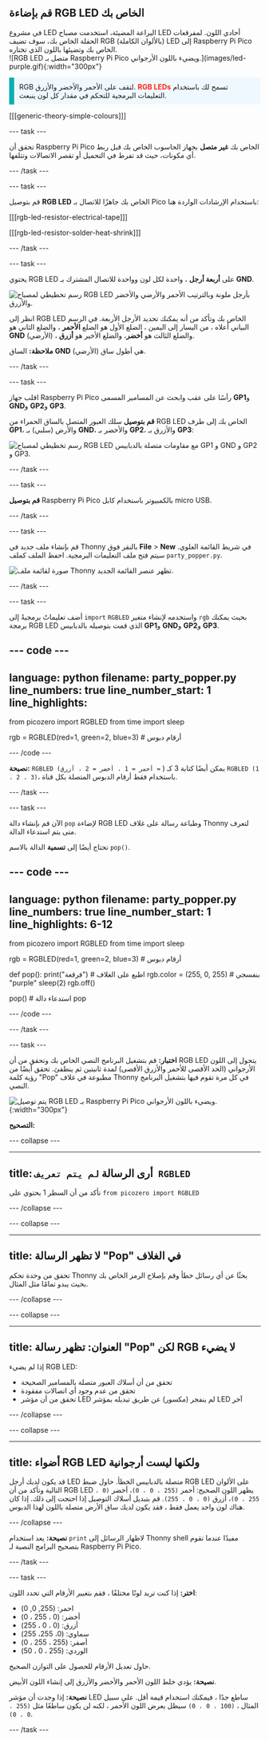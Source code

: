 ## قم بإضاءة RGB LED الخاص بك

<div style="display: flex; flex-wrap: wrap">
<div style="flex-basis: 200px; flex-grow: 1; margin-right: 15px;">
في مشروع LED اليراعة المضيئة، استخدمت مصباح LED أحادي اللون. لمفرقعات الحفلة الخاص بك، سوف تضيف RGB (بالألوان الكاملة) LED إلى Raspberry Pi Pico الخاص بك وتضيئها باللون الذي تختاره.
</div>
<div>
![RGB LED متصل بـ Raspberry Pi Pico ويضيء باللون الأرجواني.](images/led-purple.gif){:width="300px"}
</div>
</div>

<p style='border-left: solid; border-width:10px; border-color: #0faeb0; background-color: aliceblue; padding: 10px;'>
RGB لتقف على الأحمر والأخضر والأزرق. <span style="color: #ff2416"><b>RGB LEDs</b></span> تسمح لك باستخدام التعليمات البرمجية للتحكم في مقدار كل لون ينبعث.
</p>

[[[generic-theory-simple-colours]]]

--- task ---

تحقق أن Raspberry Pi Pico الخاص بك **غير متصل** بجهاز الحاسوب الخاص بك قبل ربط أي مكونات، حيث قد تفرط في التحميل أو تقصر الاتصالات وتتلفها.

--- /task ---

--- task ---

قم بتوصيل **RGB LED** الخاص بك جاهزًا للاتصال بـ Pico باستخدام الإرشادات الواردة هنا:

[[[rgb-led-resistor-electrical-tape]]]

[[[rgb-led-resistor-solder-heat-shrink]]]

--- /task ---

--- task ---

يحتوي RGB LED على **أربعة أرجل** ، واحدة لكل لون وواحدة للاتصال المشترك بـ **GND**.

![رسم تخطيطي لمصباح RGB LED بأرجل ملونة وبالترتيب الأحمر والأرضي والأخضر والأزرق.](images/rgb-led-legs.png)

انظر إلى RGB LED الخاص بك وتأكد من أنه يمكنك تحديد الأرجل الأربعة. في الرسم البياني أعلاه ، من اليسار إلى اليمين ، الضلع الأول هو الضلع **الأحمر** ، والضلع الثاني هو **GND** (الأرضي) ، والضلع الثالث هو **أخضر**، والضلع الأخير هو **أزرق**.

**ملاحظة:** الساق **GND** (الأرضي) هي أطول ساق.

--- /task ---

--- task ---

اقلب جهاز Raspberry Pi Pico رأسًا على عقب وابحث عن المسامير المسمى **GP1**و **GND**و **GP2**و **GP3**.

**قم بتوصيل** سلك العبور المتصل بالساق الحمراء من RGB LED الخاص بك إلى طرف **GP1**، والأرض (سلبي) بـ **GND**، والأخضر بـ **GP2**، والأزرق بـ **GP3**:

![رسم تخطيطي لمصباح RGB LED مع مقاومات متصلة بالدبابيس GP1 و GND و GP2 و GP3.](images/rgb-led-diagram.png)

--- /task ---

--- task ---

**قم بتوصيل** Raspberry Pi Pico بالكمبيوتر باستخدام كابل micro USB.

--- /task ---

--- task ---

قم بإنشاء ملف جديد في Thonny بالنقر فوق **File** > **New** في شريط القائمة العلوي. سيتم فتح ملف التعليمات البرمجية. احفظ الملف كملف `party_popper.py`.

![صورة لقائمة ملف Thonny تظهر عنصر القائمة الجديد.](images/new_thonny.png)

--- /task ---

--- task ---

أضف تعليماتً برمجيةً إلى `import` `RGBLED` واستخدمه لإنشاء متغير `rgb` بحيث يمكنك برمجة RGB LED الذي قمت بتوصيله بالدبابيس **GP1**و **GND**و **GP2**و **GP3**.

--- code ---
---
language: python
filename: party_popper.py
line_numbers: true
line_number_start: 1
line_highlights: 
---
from picozero import RGBLED
from time import sleep

rgb = RGBLED(red=1, green=2, blue=3) # أرقام دبوس

--- /code ---

**نصيحة:** `RGBLED (أحمر = 1 ، أخضر = 2 ، أزرق =` ) يمكن أيضًا كتابة 3 كـ `RGBLED (1 ، 2 ، 3)`، باستخدام فقط أرقام الدبوس المتصلة بكل قناة.

--- /task ---

--- task ---

الآن قم بإنشاء دالة `pop` لإضاءة RGB LED وطباعة رسالة على غلاف Thonny لتعرف متى يتم استدعاء الدالة.

تحتاج أيضًا إلى **تسمية** الدالة بالاسم `pop()`.

--- code ---
---
language: python
filename: party_popper.py
line_numbers: true
line_number_start: 1
line_highlights: 6-12
---
from picozero import RGBLED
from time import sleep

rgb = RGBLED(red=1, green=2, blue=3) # أرقام دبوس

def pop():
    print("فرقعة") # اطبع على الغلاف
    rgb.color = (255, 0, 255) # بنفسجي "purple"
    sleep(2)
    rgb.off()

pop() # استدعاء دالة pop

--- /code ---

--- /task ---

--- task ---

**اختبار:** قم بتشغيل البرنامج النصي الخاص بك وتحقق من أن RGB LED يتحول إلى اللون الأرجواني (الحد الأقصى للأحمر والأزرق الأقصى) لمدة ثانيتين ثم ينطفئ. تحقق أيضًا من رؤية كلمة "Pop" مطبوعة في غلاف Thonny في كل مرة تقوم فيها بتشغيل البرنامج النصي.

![يتم توصيل RGB LED بـ Raspberry Pi Pico ويضيء باللون الأرجواني.](images/led-purple.gif){:width="300px"}

**التصحيح:**

--- collapse ---

---
title: أرى الرسالة `لم يتم تعريف RGBLED`
---

تأكد من أن السطر 1 يحتوي على `from picozero import RGBLED`

--- /collapse ---

--- collapse ---

---
title: لا تظهر الرسالة "Pop" في الغلاف
---

تحقق من وحدة تحكم Thonny بحثًا عن أي رسائل خطأ وقم بإصلاح الرمز الخاص بك بحيث يبدو تمامًا مثل المثال.

--- /collapse ---

--- collapse ---

---
title: العنوان: تظهر رسالة "Pop" لكن RGB لا يضيء
---

إذا لم يضيء RGB LED:
+ تحقق من أن أسلاك العبور متصلة بالمسامير الصحيحة
+ تحقق من عدم وجود أي اتصالات مفقودة
+ تحقق من أن مؤشر LED لم ينفجر (مكسور) عن طريق تبديله بمؤشر LED آخر

--- /collapse ---

--- collapse ---

---
title: أضواء RGB LED ولكنها ليست أرجوانية
---

قد يكون لديك أرجل LED متصلة بالدبابيس الخطأ. حاول ضبط RGB LED على الألوان التالية وتأكد من أن RGB LED يظهر اللون الصحيح: أحمر `(255 ، 0 ، 0)`، أخضر `(0 ، 255 ، 0)`، أزرق `(0 ، 0 ، 255)`. قم بتبديل أسلاك التوصيل إذا احتجت إلى ذلك. إذا كان هناك لون واحد يعمل فقط ، فقد يكون لديك ساق الأرض متصلة باللون لهذا الدبوس.

--- /collapse ---

**نصيحة:** يعد استخدام `print` لاظهار الرسائل إلى Thonny shell مفيدًا عندما تقوم بتصحيح البرامج النصية لـ Raspberry Pi Pico.

--- /task ---

--- task ---

**اختر:** إذا كنت تريد لونًا مختلفًا ، فقم بتغيير الأرقام التي تحدد اللون:

+ احمر: (255, 0, 0)
+ أخضر: (0 ، 255 ، 0)
+ أزرق: (0 ، 0 ، 255)
+ سماوي: (0، 255، 255)
+ أصفر: (255 ، 255 ، 0)
+ الوردي: (255 ، 0 ، 50)

حاول تعديل الأرقام للحصول على التوازن الصحيح.

**نصيحة:** يؤدي خلط اللون الأحمر والأخضر والأزرق إلى إنشاء اللون الأبيض.

**نصيحة:** إذا وجدت أن مؤشر LED ساطع جدًا ، فيمكنك استخدام قيمة أقل. على سبيل المثال ، `(100 ، 0 ، 0)` سيظل يعرض اللون الأحمر ، لكنه لن يكون ساطعًا مثل `(255 ، 0 ، 0)`.

--- /task ---
